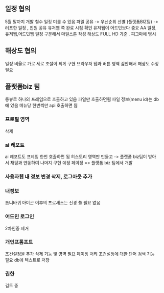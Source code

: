 
## 일정 협의
5월 말까지 개발 철수 일정 미룰 수 있음
파일 공유 -> 우선순위 선별 (플랫폼BIZ팀) -> 러프한 일정 , 인원 공유
유저웹 쪽 완료 시점 확인
유저웹이 어드민보다 중요
AA 일정, 유저웹,어드민웹 일정 구분해서 마일스톤 작성 
해상도 FULL HD 기준 . 피그마에 명시


## 해상도 협의
일정 비율로 가로 세로 조절이 되게 구현
브라우저 탭과 버튼 영역 감안해서 해상도 수정 필요


## 플랫폼biz 팀 




롱뷰로 하나의 프레임으로 호출하고 있음
파일만 호출하면됨
파일 정보(menu id)는 db 에 있음
메뉴당 한번씩만 api 호출하면 됨

### 프로필 영역
삭제


### ai 레포트
ai 레포트도 프레임 한번 호출하면 됨
히스토리 영역만 만들고 -> 플랫폼 biz팀이 받아서 채팅과 연동하여 나머지 구현 예정
페이징 => 플랫폼 biz 팀에서 개발


### 사용자웹  내 정보 변경 삭제, 로그아웃 추가

### 내정보
톱니바퀴 아이콘 이후의 프로세스는 신경 쓸 필요 없음


### 어드민 로그인
2차인증 제거
### 개인프롬프트
조건설정을 추가 삭제 기능 및 영역 필요
페이징 처리
조건설정에 대한 단어 검색 기능 필요
db에 텍스트로 저장
### 권한
검토 중







